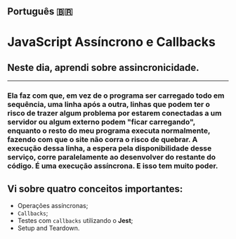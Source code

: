 ## Português 🇧🇷
# JavaScript Assíncrono e Callbacks

## Neste dia, aprendi sobre assincronicidade.
---
### Ela faz com que, em vez de o programa ser carregado todo em sequência, uma linha após a outra, linhas que podem ter o risco de trazer algum problema por estarem conectadas a um servidor ou algum externo podem "ficar carregando", enquanto o resto do meu programa executa normalmente, fazendo com que o site não corra o risco de quebrar. A execução dessa linha, a espera pela disponibilidade desse serviço, corre paralelamente ao desenvolver do restante do código. É uma execução assíncrona. E isso tem muito poder.

## Vi sobre quatro conceitos importantes:
- Operações assíncronas;
- `Callbacks`;
- Testes com `callbacks` utilizando o <strong>Jest</strong>;
- Setup and Teardown.
